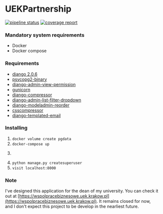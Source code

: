 # UEKPartnership 

[![pipeline status](https://gitlab.com/jankubierecki/UEKPartnership/badges/master/pipeline.svg)](https://gitlab.com/jankubierecki/UEKPartnership/commits/master)
[![coverage report](https://gitlab.com/jankubierecki/UEKPartnership/badges/master/coverage.svg)](https://gitlab.com/jankubierecki/UEKPartnership/commits/master)

### Mandatory system requirements
* Docker
* Docker compose

### Requirements
* [django 2.0.6](https://docs.djangoproject.com/en/2.0/)
* [psycopg2-binary](https://pypi.org/project/psycopg2-binary/2.7.4/)
* [django-admin-view-permission](https://github.com/ctxis/django-admin-view-permission)
* [gunicorn](https://pypi.org/project/gunicorn/)
* [django-compressor](https://django-compressor.readthedocs.io)
* [django-admin-list-filter-dropdown](https://github.com/mrts/django-admin-list-filter-dropdown)
* [django-modeladmin-reorder](https://github.com/mishbahr/django-modeladmin-reorder)
* [csscompressor](https://pypi.org/project/csscompressor/)
* [django-templated-email](https://github.com/vintasoftware/django-templated-email)


### Installing
1. ```docker volume create pgdata```
2. ```docker-compose up```
3. ```docker exec -it <container_id> /bin/bash
4. ```python manage.py createsuperuser```
5. ```visit localhost:8000```


### Note
I've designed this application for the dean of my university. You can check it out at [https://wspolpracebiznesowe.uek.krakow.pl](https://wspolpracebiznesowe.uek.krakow.pl). It remains closed for now, and I don't expect this project to be develop in the nearliest future.
